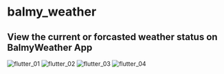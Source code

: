 # balmy_weather

## View the current or forcasted weather status on BalmyWeather App


![flutter_01](https://user-images.githubusercontent.com/90145169/179393085-e158ff5b-8bda-4ef6-835c-2450cf9ecf8f.png)
![flutter_02](https://user-images.githubusercontent.com/90145169/179393089-b93e38e3-ebeb-4962-8598-9ca94aa4c55e.png)
![flutter_03](https://user-images.githubusercontent.com/90145169/179393091-c338eed0-663f-4b8f-aba9-af3839311896.png)
![flutter_04](https://user-images.githubusercontent.com/90145169/179393092-e55e89d9-8bc1-4e72-87a9-2f3fe96b1b83.png)
